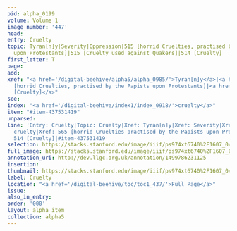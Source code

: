 ```yaml
---
pid: alpha_0199
volume: Volume 1
image_number: '447'
head: 
entry: Cruelty
topic: Tyran[n]y|Severity|Oppression|515 [horrid Cruelties, practised by the Papists
  upon Protestants]|515 [Cruelty used against Quakers]|514 [Cruelty]
first_letter: T
page: 
add: 
xref: "<a href='/digital-beehive/alpha5/alpha_0985/'>Tyran[n]y</a>|<a href='/digital-beehive/alpha4/alpha_0860/'>Severity</a>|Oppression|515
  [horrid Cruelties, practised by the Papists upon Protestants]|<a href='/digital-beehive/num3/num_0646'>514
  [Cruelty]</a>"
see: 
index: "<a href='/digital-beehive/index1/index_0918/'>cruelty</a>"
item: "#item-437531419"
unparsed: 
line: 'Entry: Cruelty|Topic: Cruelty|Xref: Tyran[n]y|Xref: Severity|Xref: Oppression|Index:
  cruelty|Xref: 565 [horrid Cruelties practised by the Papists upon Protestants]|Xref:
  514 [Cruelty]|#item-437531419'
selection: https://stacks.stanford.edu/image/iiif/ps974xt6740%2F1607_0446/327,208,3104,511/full/0/default.jpg
full_image: https://stacks.stanford.edu/image/iiif/ps974xt6740%2F1607_0446/full/full/0/default.jpg
annotation_uri: http://dev.llgc.org.uk/annotation/1499786231125
insertion: 
thumbnail: https://stacks.stanford.edu/image/iiif/ps974xt6740%2F1607_0446/327,208,600,180/250,/0/default.jpg
label: Cruelty
location: "<a href='/digital-beehive/toc/toc1_437/'>Full Page</a>"
issue: 
also_in_entry: 
order: '000'
layout: alpha_item
collection: alpha5
---
```

